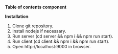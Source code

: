**Table of contents component**

**Installation**
1. Clone git repository.
2. Install nodejs if necessary.
3. Run server (cd server && npm i && npm run start).
4. Run client (cd client && npm i && npm run start).
5. Open http://localhost:9000 in browser.